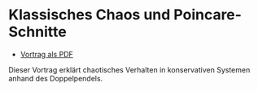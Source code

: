 Klassisches Chaos und Poincare-Schnitte
=======================================

 * [Vortrag als PDF](talk.pdf?raw=true)

Dieser Vortrag erklärt chaotisches Verhalten in konservativen Systemen anhand
des Doppelpendels.
